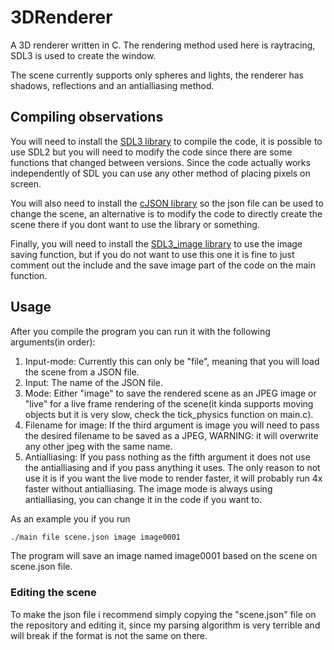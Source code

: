 # 3DRenderer
A 3D renderer written in C.
The rendering method used here is raytracing, SDL3 is used to create the window.

The scene currently supports only spheres and lights, the renderer has shadows, reflections and an antialliasing method.

## Compiling observations
You will need to install the [SDL3 library](https://wiki.libsdl.org/SDL3/Installation) to compile the code, it is possible to use SDL2 but you will need to modify the code since there are some functions that changed between versions.
Since the code actually works independently of SDL you can use any other method of placing pixels on screen.

You will also need to install the [cJSON library](https://github.com/DaveGamble/cJSON) so the json file can be used to change the scene, an alternative is to modify the code to directly create the scene there if you dont want to use the library or something.

Finally, you will need to install the [SDL3_image library](https://github.com/libsdl-org/SDL_image) to use the image saving function, but if you do not want to use this one it is fine to just comment out the include and the save image part of the code on the main function.

## Usage
After you compile the program you can run it with the following arguments(in order):

1. Input-mode: Currently this can only be "file", meaning that you will load the scene from a JSON file.
2. Input: The name of the JSON file.
3. Mode: Either "image" to save the rendered scene as an JPEG image or "live" for a live frame rendering of the scene(it kinda supports moving objects but it is very slow, check the tick_physics function on main.c).
4. Filename for image: If the third argument is image you will need to pass the desired filename to be saved as a JPEG, WARNING: it will overwrite any other jpeg with the same name.
5. Antialliasing: If you pass nothing as the fifth argument it does not use the antialliasing and if you pass anything it uses. The only reason to not use it is if you want the live mode to render faster, it will probably run 4x faster without antialliasing. The image mode is always using antialliasing, you can change it in the code if you want to.

As an example you if you run
```bash
./main file scene.json image image0001
```
The program will save an image named image0001 based on the scene on scene.json file.
### Editing the scene
To make the json file i recommend simply copying the "scene.json" file on the repository and editing it, since my parsing algorithm is very terrible and will break if the format is not the same on there.
